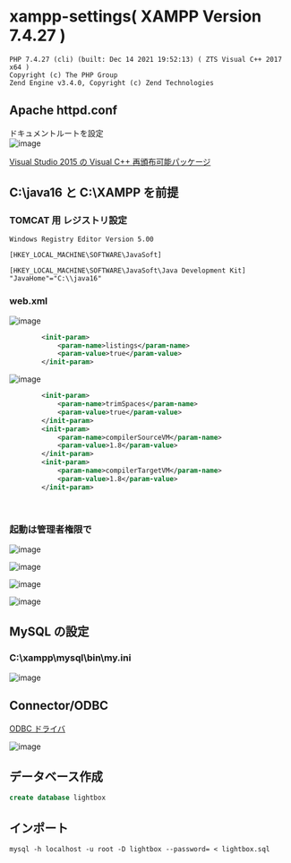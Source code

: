 # xampp-settings( XAMPP Version 7.4.27 )
```
PHP 7.4.27 (cli) (built: Dec 14 2021 19:52:13) ( ZTS Visual C++ 2017 x64 )
Copyright (c) The PHP Group
Zend Engine v3.4.0, Copyright (c) Zend Technologies
```
## Apache httpd.conf
ドキュメントルートを設定\
![image](https://user-images.githubusercontent.com/1501327/157797077-d2723772-6072-4c7e-8083-6cdf8b7ac2ca.png)


[Visual Studio 2015 の Visual C++ 再頒布可能パッケージ](https://www.microsoft.com/ja-jp/download/details.aspx?id=48145)

## C:\java16 と C:\XAMPP を前提

### TOMCAT 用 レジストリ設定
```
Windows Registry Editor Version 5.00

[HKEY_LOCAL_MACHINE\SOFTWARE\JavaSoft]

[HKEY_LOCAL_MACHINE\SOFTWARE\JavaSoft\Java Development Kit]
"JavaHome"="C:\\java16"
```
### web.xml
![image](https://user-images.githubusercontent.com/1501327/157796064-d2a50ec5-c80b-48d0-ad50-7ac687d74c30.png)
```xml
        <init-param>
            <param-name>listings</param-name>
            <param-value>true</param-value>
        </init-param>
```
![image](https://user-images.githubusercontent.com/1501327/157795752-fae270c3-edf0-4f1f-b8b8-21fac2f69e37.png)
```xml
        <init-param>
            <param-name>trimSpaces</param-name>
            <param-value>true</param-value>
        </init-param>
        <init-param>
            <param-name>compilerSourceVM</param-name>
            <param-value>1.8</param-value>
        </init-param>
        <init-param>
            <param-name>compilerTargetVM</param-name>
            <param-value>1.8</param-value>
        </init-param>
```

<br>

### 起動は管理者権限で
![image](https://user-images.githubusercontent.com/1501327/156975831-d5a147ec-ca9c-46bc-886c-6e7e5a7da6c6.png)

![image](https://user-images.githubusercontent.com/1501327/156976102-e448f722-6956-44ff-97eb-534c89a0920f.png)

![image](https://user-images.githubusercontent.com/1501327/158916638-988a77d6-55cc-426c-a67f-4698a4ae7236.png)

![image](https://user-images.githubusercontent.com/1501327/156976052-a376f120-86b2-4f73-94c9-b3ae049a372b.png)

## MySQL の設定
### C:\xampp\mysql\bin\my.ini

![image](https://user-images.githubusercontent.com/1501327/156976420-7b22dfbb-96e9-4d79-ad49-b5e7dba1845e.png)

## Connector/ODBC
[ODBC ドライバ](https://dev.mysql.com/downloads/connector/odbc/)

![image](https://user-images.githubusercontent.com/1501327/157796595-18e0f77c-4bc7-46fc-8893-cde12db08873.png)

## データベース作成
```sql
create database lightbox
```

## インポート
```
mysql -h localhost -u root -D lightbox --password= < lightbox.sql
```
